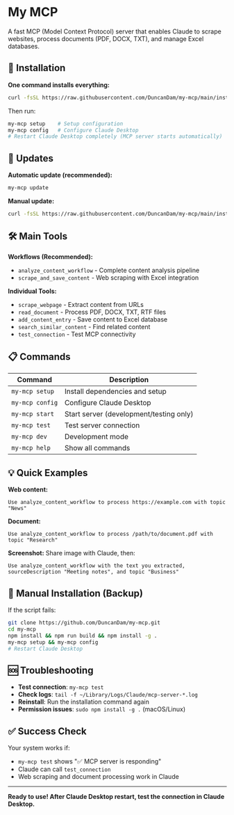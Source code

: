 # My MCP

A fast MCP (Model Context Protocol) server that enables Claude to scrape websites, process documents (PDF, DOCX, TXT), and manage Excel databases.

## 🚀 Installation

**One command installs everything:**

```bash
curl -fsSL https://raw.githubusercontent.com/DuncanDam/my-mcp/main/install.sh | bash
```

Then run:
```bash
my-mcp setup    # Setup configuration
my-mcp config   # Configure Claude Desktop
# Restart Claude Desktop completely (MCP server starts automatically)
```

## 🔄 Updates

**Automatic update (recommended):**
```bash
my-mcp update
```

**Manual update:**
```bash
curl -fsSL https://raw.githubusercontent.com/DuncanDam/my-mcp/main/install.sh | bash
```

## 🛠️ Main Tools

**Workflows (Recommended):**
- `analyze_content_workflow` - Complete content analysis pipeline
- `scrape_and_save_content` - Web scraping with Excel integration

**Individual Tools:**
- `scrape_webpage` - Extract content from URLs
- `read_document` - Process PDF, DOCX, TXT, RTF files
- `add_content_entry` - Save content to Excel database
- `search_similar_content` - Find related content
- `test_connection` - Test MCP connectivity

## 📋 Commands

| Command | Description |
|---------|-------------|
| `my-mcp setup` | Install dependencies and setup |
| `my-mcp config` | Configure Claude Desktop |
| `my-mcp start` | Start server (development/testing only) |
| `my-mcp test` | Test server connection |
| `my-mcp dev` | Development mode |
| `my-mcp help` | Show all commands |

## 💡 Quick Examples

**Web content:**
```
Use analyze_content_workflow to process https://example.com with topic "News"
```

**Document:**
```
Use analyze_content_workflow to process /path/to/document.pdf with topic "Research"
```

**Screenshot:** Share image with Claude, then:
```
Use analyze_content_workflow with the text you extracted, sourceDescription "Meeting notes", and topic "Business"
```

## 🔧 Manual Installation (Backup)

If the script fails:
```bash
git clone https://github.com/DuncanDam/my-mcp.git
cd my-mcp
npm install && npm run build && npm install -g .
my-mcp setup && my-mcp config
# Restart Claude Desktop
```

## 🆘 Troubleshooting

- **Test connection**: `my-mcp test`
- **Check logs**: `tail -f ~/Library/Logs/Claude/mcp-server-*.log`
- **Reinstall**: Run the installation command again
- **Permission issues**: `sudo npm install -g .` (macOS/Linux)

## ✅ Success Check

Your system works if:
- `my-mcp test` shows "✅ MCP server is responding"
- Claude can call `test_connection` 
- Web scraping and document processing work in Claude

---

**Ready to use! After Claude Desktop restart, test the connection in Claude Desktop.**